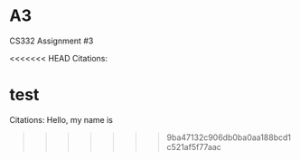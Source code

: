 # A3
CS332 Assignment #3

<<<<<<< HEAD
Citations:

test
=======
Citations: Hello, my name is
>>>>>>> 9ba47132c906db0ba0aa188bcd1c521af5f77aac
